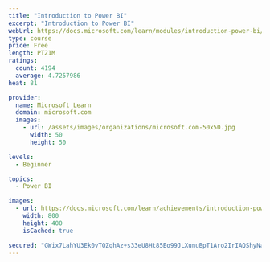 ```yaml
---
title: "Introduction to Power BI"
excerpt: "Introduction to Power BI"
webUrl: https://docs.microsoft.com/learn/modules/introduction-power-bi/
type: course
price: Free
length: PT21M
ratings:
  count: 4194
  average: 4.7257986
heat: 81

provider:
  name: Microsoft Learn
  domain: microsoft.com
  images:
    - url: /assets/images/organizations/microsoft.com-50x50.jpg
      width: 50
      height: 50

levels:
  - Beginner

topics:
  - Power BI

images:
  - url: https://docs.microsoft.com/learn/achievements/introduction-power-bi-social.png
    width: 800
    height: 400
    isCached: true

secured: "GWix7LahYU3Ek0vTQZqhAz+s33eU8Ht85Eo99JLXunuBpT1Aro2IrIAQShyNa2b3huEmIvDc4i/Z3xjJtYFWtw4ruBszHopBvgWlf4kq0INxyiV8FP0weUoFIg++NNin6sd4GdYYMI7SIz+oW8uoHmbMnmV3VkQuJJ/mChCyd7aNBssJeO4I7BTi0vcTvlX74q+a7oH9QVx0NeZRivagS+NjUnyykR93X966m2fdLsvT3X62z8ySqCBIeBo8Ff4gt06GyCPHc97TKO9kOR4oC2cIz3HFuMpWLLGYjOGhBywolxnuTlkQeq3Y2Z7HhCGIyfK8LpPZ9MaKo6dXel54DxFaFd7aylgRRBdF3rS+aGzQMPLNw+qPKZlVsOdGnva960JdzGPpb1+jANdZmvP/bcMRuG/PoKp1k4I7rL58MWE=;2iZyGmA4vl/koTRzs4gKpA=="
---
```


